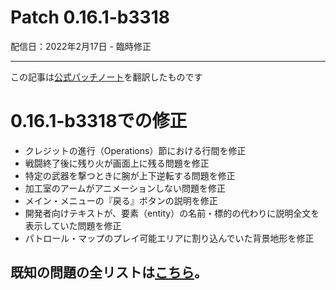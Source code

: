 # Patch 0.16.1-b3318

配信日：2022年2月17日 - 臨時修正

---

この記事は[公式パッチノート](https://braceyourselfgames.com/updates/phantom-brigade/patch-0-16-1-b3318/)を翻訳したものです

# 0.16.1-b3318での修正

- クレジットの進行（Operations）節における行間を修正
- 戦闘終了後に残り火が画面上に残る問題を修正
- 特定の武器を撃つときに腕が上下逆転する問題を修正
- 加工室のアームがアニメーションしない問題を修正
- メイン・メニューの『戻る』ボタンの説明を修正
- 開発者向けテキストが、要素（entity）の名前・標的の代わりに説明全文を表示していた問題を修正
- パトロール・マップのプレイ可能エリアに割り込んでいた背景地形を修正


## 既知の問題の全リストは[こちら](https://braceyourselfgames.com/phantom-brigade/known-issues)。
